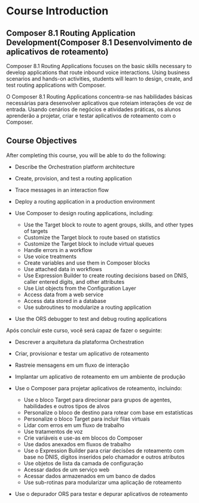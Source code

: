 # Course Introduction

## Composer 8.1 Routing Application Development(Composer 8.1 Desenvolvimento de aplicativos de roteamento)

Composer 8.1 Routing Applications focuses on the basic skills necessary to develop applications that route inbound voice interactions. Using business scenarios
and hands-on activities, students will learn to design, create, and test routing applications with Composer.

O Composer 8.1 Routing Applications concentra-se nas habilidades básicas necessárias para desenvolver aplicativos que roteiam interações de voz de entrada. Usando
cenários de negócios e atividades práticas, os alunos aprenderão a projetar, criar e testar aplicativos de roteamento com o Composer.

## Course Objectives

After completing this course, you will be able to do the following:

- Describe the Orchestration platform architecture
- Create, provision, and test a routing application
- Trace messages in an interaction flow
- Deploy a routing application in a production environment
- Use Composer to design routing applications, including:

     - Use the Target block to route to agent groups, skills, and other types of targets
     - Customize the Target block to route based on statistics
     - Customize the Target block to include virtual queues
     - Handle errors in a workflow
     - Use voice treatments
     - Create variables and use them in Composer blocks 
     - Use attached data in workflows
     - Use Expression Builder to create routing decisions based on DNIS, caller entered digits, and other attributes
     - Use List objects from the Configuration Layer
     - Access data from a web service
     - Access data stored in a database
     - Use subroutines to modularize a routing application

- Use the ORS debugger to test and debug routing applications

Após concluir este curso, você será capaz de fazer o seguinte:

- Descrever a arquitetura da plataforma Orchestration
- Criar, provisionar e testar um aplicativo de roteamento
- Rastreie mensagens em um fluxo de interação
- Implantar um aplicativo de roteamento em um ambiente de produção
- Use o Composer para projetar aplicativos de roteamento, incluindo:

     - Use o bloco Target para direcionar para grupos de agentes, habilidades e outros tipos de alvos
     - Personalize o bloco de destino para rotear com base em estatísticas
     - Personalize o bloco Target para incluir filas virtuais
     - Lidar com erros em um fluxo de trabalho
     - Use tratamentos de voz
     - Crie variáveis e use-as em blocos do Composer
     - Use dados anexados em fluxos de trabalho
     - Use o Expression Builder para criar decisões de roteamento com base no DNIS, dígitos inseridos pelo chamador e outros atributos
     - Use objetos de lista da camada de configuração
     - Acessar dados de um serviço web
     - Acessar dados armazenados em um banco de dados
     - Use sub-rotinas para modularizar uma aplicação de roteamento

- Use o depurador ORS para testar e depurar aplicativos de roteamento
